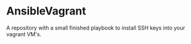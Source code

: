 # AnsibleVagrant

A repository with a small finished playbook to install SSH keys into your vagrant VM's.

